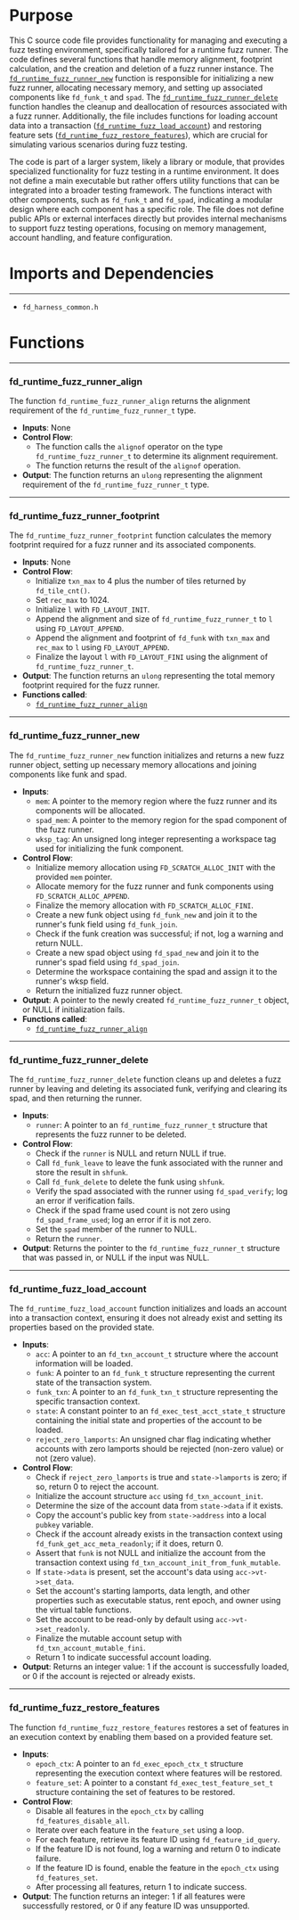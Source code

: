 # Purpose
This C source code file provides functionality for managing and executing a fuzz testing environment, specifically tailored for a runtime fuzz runner. The code defines several functions that handle memory alignment, footprint calculation, and the creation and deletion of a fuzz runner instance. The [`fd_runtime_fuzz_runner_new`](#fd_runtime_fuzz_runner_new) function is responsible for initializing a new fuzz runner, allocating necessary memory, and setting up associated components like `fd_funk_t` and `spad`. The [`fd_runtime_fuzz_runner_delete`](#fd_runtime_fuzz_runner_delete) function handles the cleanup and deallocation of resources associated with a fuzz runner. Additionally, the file includes functions for loading account data into a transaction ([`fd_runtime_fuzz_load_account`](#fd_runtime_fuzz_load_account)) and restoring feature sets ([`fd_runtime_fuzz_restore_features`](#fd_runtime_fuzz_restore_features)), which are crucial for simulating various scenarios during fuzz testing.

The code is part of a larger system, likely a library or module, that provides specialized functionality for fuzz testing in a runtime environment. It does not define a main executable but rather offers utility functions that can be integrated into a broader testing framework. The functions interact with other components, such as `fd_funk_t` and `fd_spad`, indicating a modular design where each component has a specific role. The file does not define public APIs or external interfaces directly but provides internal mechanisms to support fuzz testing operations, focusing on memory management, account handling, and feature configuration.
# Imports and Dependencies

---
- `fd_harness_common.h`


# Functions

---
### fd\_runtime\_fuzz\_runner\_align<!-- {{#callable:fd_runtime_fuzz_runner_align}} -->
The function `fd_runtime_fuzz_runner_align` returns the alignment requirement of the `fd_runtime_fuzz_runner_t` type.
- **Inputs**: None
- **Control Flow**:
    - The function calls the `alignof` operator on the type `fd_runtime_fuzz_runner_t` to determine its alignment requirement.
    - The function returns the result of the `alignof` operation.
- **Output**: The function returns an `ulong` representing the alignment requirement of the `fd_runtime_fuzz_runner_t` type.


---
### fd\_runtime\_fuzz\_runner\_footprint<!-- {{#callable:fd_runtime_fuzz_runner_footprint}} -->
The `fd_runtime_fuzz_runner_footprint` function calculates the memory footprint required for a fuzz runner and its associated components.
- **Inputs**: None
- **Control Flow**:
    - Initialize `txn_max` to 4 plus the number of tiles returned by `fd_tile_cnt()`.
    - Set `rec_max` to 1024.
    - Initialize `l` with `FD_LAYOUT_INIT`.
    - Append the alignment and size of `fd_runtime_fuzz_runner_t` to `l` using `FD_LAYOUT_APPEND`.
    - Append the alignment and footprint of `fd_funk` with `txn_max` and `rec_max` to `l` using `FD_LAYOUT_APPEND`.
    - Finalize the layout `l` with `FD_LAYOUT_FINI` using the alignment of `fd_runtime_fuzz_runner_t`.
- **Output**: The function returns an `ulong` representing the total memory footprint required for the fuzz runner.
- **Functions called**:
    - [`fd_runtime_fuzz_runner_align`](#fd_runtime_fuzz_runner_align)


---
### fd\_runtime\_fuzz\_runner\_new<!-- {{#callable:fd_runtime_fuzz_runner_new}} -->
The `fd_runtime_fuzz_runner_new` function initializes and returns a new fuzz runner object, setting up necessary memory allocations and joining components like funk and spad.
- **Inputs**:
    - `mem`: A pointer to the memory region where the fuzz runner and its components will be allocated.
    - `spad_mem`: A pointer to the memory region for the spad component of the fuzz runner.
    - `wksp_tag`: An unsigned long integer representing a workspace tag used for initializing the funk component.
- **Control Flow**:
    - Initialize memory allocation using `FD_SCRATCH_ALLOC_INIT` with the provided `mem` pointer.
    - Allocate memory for the fuzz runner and funk components using `FD_SCRATCH_ALLOC_APPEND`.
    - Finalize the memory allocation with `FD_SCRATCH_ALLOC_FINI`.
    - Create a new funk object using `fd_funk_new` and join it to the runner's funk field using `fd_funk_join`.
    - Check if the funk creation was successful; if not, log a warning and return NULL.
    - Create a new spad object using `fd_spad_new` and join it to the runner's spad field using `fd_spad_join`.
    - Determine the workspace containing the spad and assign it to the runner's wksp field.
    - Return the initialized fuzz runner object.
- **Output**: A pointer to the newly created `fd_runtime_fuzz_runner_t` object, or NULL if initialization fails.
- **Functions called**:
    - [`fd_runtime_fuzz_runner_align`](#fd_runtime_fuzz_runner_align)


---
### fd\_runtime\_fuzz\_runner\_delete<!-- {{#callable:fd_runtime_fuzz_runner_delete}} -->
The `fd_runtime_fuzz_runner_delete` function cleans up and deletes a fuzz runner by leaving and deleting its associated funk, verifying and clearing its spad, and then returning the runner.
- **Inputs**:
    - `runner`: A pointer to an `fd_runtime_fuzz_runner_t` structure that represents the fuzz runner to be deleted.
- **Control Flow**:
    - Check if the `runner` is NULL and return NULL if true.
    - Call `fd_funk_leave` to leave the funk associated with the runner and store the result in `shfunk`.
    - Call `fd_funk_delete` to delete the funk using `shfunk`.
    - Verify the spad associated with the runner using `fd_spad_verify`; log an error if verification fails.
    - Check if the spad frame used count is not zero using `fd_spad_frame_used`; log an error if it is not zero.
    - Set the `spad` member of the runner to NULL.
    - Return the `runner`.
- **Output**: Returns the pointer to the `fd_runtime_fuzz_runner_t` structure that was passed in, or NULL if the input was NULL.


---
### fd\_runtime\_fuzz\_load\_account<!-- {{#callable:fd_runtime_fuzz_load_account}} -->
The `fd_runtime_fuzz_load_account` function initializes and loads an account into a transaction context, ensuring it does not already exist and setting its properties based on the provided state.
- **Inputs**:
    - `acc`: A pointer to an `fd_txn_account_t` structure where the account information will be loaded.
    - `funk`: A pointer to an `fd_funk_t` structure representing the current state of the transaction system.
    - `funk_txn`: A pointer to an `fd_funk_txn_t` structure representing the specific transaction context.
    - `state`: A constant pointer to an `fd_exec_test_acct_state_t` structure containing the initial state and properties of the account to be loaded.
    - `reject_zero_lamports`: An unsigned char flag indicating whether accounts with zero lamports should be rejected (non-zero value) or not (zero value).
- **Control Flow**:
    - Check if `reject_zero_lamports` is true and `state->lamports` is zero; if so, return 0 to reject the account.
    - Initialize the account structure `acc` using `fd_txn_account_init`.
    - Determine the size of the account data from `state->data` if it exists.
    - Copy the account's public key from `state->address` into a local `pubkey` variable.
    - Check if the account already exists in the transaction context using `fd_funk_get_acc_meta_readonly`; if it does, return 0.
    - Assert that `funk` is not NULL and initialize the account from the transaction context using `fd_txn_account_init_from_funk_mutable`.
    - If `state->data` is present, set the account's data using `acc->vt->set_data`.
    - Set the account's starting lamports, data length, and other properties such as executable status, rent epoch, and owner using the virtual table functions.
    - Set the account to be read-only by default using `acc->vt->set_readonly`.
    - Finalize the mutable account setup with `fd_txn_account_mutable_fini`.
    - Return 1 to indicate successful account loading.
- **Output**: Returns an integer value: 1 if the account is successfully loaded, or 0 if the account is rejected or already exists.


---
### fd\_runtime\_fuzz\_restore\_features<!-- {{#callable:fd_runtime_fuzz_restore_features}} -->
The function `fd_runtime_fuzz_restore_features` restores a set of features in an execution context by enabling them based on a provided feature set.
- **Inputs**:
    - `epoch_ctx`: A pointer to an `fd_exec_epoch_ctx_t` structure representing the execution context where features will be restored.
    - `feature_set`: A pointer to a constant `fd_exec_test_feature_set_t` structure containing the set of features to be restored.
- **Control Flow**:
    - Disable all features in the `epoch_ctx` by calling `fd_features_disable_all`.
    - Iterate over each feature in the `feature_set` using a loop.
    - For each feature, retrieve its feature ID using `fd_feature_id_query`.
    - If the feature ID is not found, log a warning and return 0 to indicate failure.
    - If the feature ID is found, enable the feature in the `epoch_ctx` using `fd_features_set`.
    - After processing all features, return 1 to indicate success.
- **Output**: The function returns an integer: 1 if all features were successfully restored, or 0 if any feature ID was unsupported.



